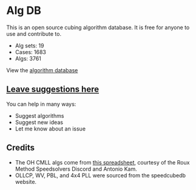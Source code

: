 # Alg DB

This is an open source cubing algorithm database. It is free for anyone to use and contribute to.

- Alg sets: 19
- Cases: 1683
- Algs: 3761

View the [algorithm database](https://cubingapp.com/algdb.html)

## [Leave suggestions here](https://github.com/spencerchubb/algdb/issues/new)

You can help in many ways:
- Suggest algorithms
- Suggest new ideas
- Let me know about an issue

## Credits

- The OH CMLL algs come from [this spreadsheet](https://docs.google.com/spreadsheets/d/1WHnksK4yyv63sv3Es-PuKfnFRtZGafqp6rEuEfOx-cg), courtesy of the Roux Method Speedsolvers Discord and Antonio Kam.
- OLLCP, WV, PBL, and 4x4 PLL were sourced from the speedcubedb website.
